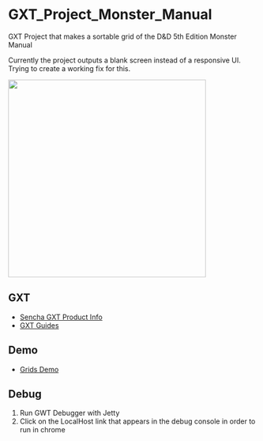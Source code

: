 # GXT_Project_Monster_Manual
GXT Project that makes a sortable grid of the D&amp;D 5th Edition Monster Manual

Currently the project outputs a blank screen instead of a responsive UI.
Trying to create a working fix for this.

<img src='GXT_Project_Monster_Manual_Screen_Sho.png' width='400px'/>

## GXT 

* [Sencha GXT Product Info](https://www.sencha.com/products/gxt/)
* [GXT Guides](http://docs.sencha.com/gxt/4.x/)

## Demo

* [Grids Demo](https://examples.sencha.com/gxt/)

## Debug
1. Run GWT Debugger with Jetty
2. Click on the LocalHost link that appears in the debug console in order to run in chrome
